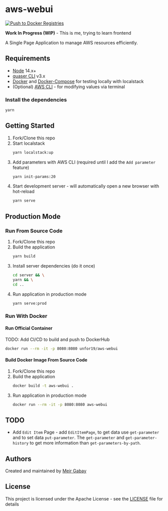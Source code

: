 # aws-webui

[![Push to Docker Registries](https://github.com/unfor19/aws-webui/actions/workflows/docker-latest.yml/badge.svg)](https://github.com/unfor19/aws-webui/actions/workflows/docker-latest.yml)

**Work In Progress (WIP)** - This is me, trying to learn frontend

A Single Page Application to manage AWS resources efficiently.

## Requirements

- [Node](https://nodejs.org/en/download/) 14.x+
- [quaser CLI](https://quasar.dev/quasar-cli/installation) v3.x
- [Docker](https://docs.docker.com/get-docker/) and [Docker-Compose](https://docs.docker.com/compose/install/) for testing locally with localstack
- (Optional) [AWS CLI](https://docs.aws.amazon.com/cli/latest/userguide/cli-chap-install.html) - for modifying values via terminal
### Install the dependencies
```bash
yarn
```

## Getting Started

1. Fork/Clone this repo
1. Start localstack
    ```bash
    yarn localstack:up
    ```
1. Add parameters with AWS CLI (required until I add the `Add parameter` feature)
   ```bash
   yarn init-params:20
   ```
1. Start development server - will automatically open a new browser with hot-reload
   ```bash
   yarn serve
   ```

## Production Mode

### Run From Source Code

1. Fork/Clone this repo
1. Build the application
    ```bash
    yarn build
    ```
1. Install server dependencies (do it once)
   ```bash
   cd server && \
   yarn && \
   cd ..
   ```
1. Run application in production mode
   ```bash
   yarn serve:prod
   ```

### Run With Docker

#### Run Official Container

TODO: Add CI/CD to build and push to DockerHub

```bash
docker run --rm -it -p 8080:8080 unfor19/aws-webui
```

#### Build Docker Image From Source Code

1. Fork/Clone this repo
1. Build the application
   ```bash
   docker build -t aws-webui .
   ```
1. Run application in production mode
   ```bash
   docker run --rm -it -p 8080:8080 aws-webui
   ```

## TODO

- Add `Edit Item` Page - add `EditItemPage`, to get data use `get-parameter` and to set data `put-parameter`. The `get-parameter` and `get-parameter-history` to get more information than `get-parameters-by-path`.

## Authors

Created and maintained by [Meir Gabay](https://github.com/unfor19)

## License

This project is licensed under the Apache License - see the [LICENSE](https://github.com/unfor19/aws-webui/blob/master/LICENSE) file for details
